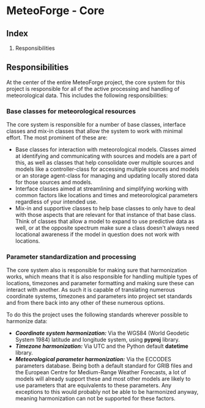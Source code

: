 # MeteoForge - Core

## Index

1. Responsibilities

## Responsibilities

At the center of the entire MeteoForge project, the core system for this project is responsible for all of the active
processing and handling of meteorological data. This includes the following responsibilities:

### Base classes for meteorological resources

The core system is responsible for a number of base classes, interface classes and mix-in classes that allow the system
to work with minimal effort. The most prominent of these are:

- Base classes for interaction with meteorological models. Classes aimed at identifying and communicating with sources
  and models are a part of this, as well as classes that help consolidate over multiple sources and models like a
  controller-class for accessing multiple sources and models or an storage agent-class for managing and updating locally
  stored data for those sources and models.
- Interface classes aimed at streamlining and simplifying working with common factors like locations and times and
  meteorological parameters regardless of your intended use.
- Mix-in and supportive classes to help base classes to only have to deal with those aspects that are relevant for that
  instance of that base class.
  Think of classes that allow a model to expand to use predictive data as well, or at the opposite spectrum make sure a
  class doesn't always need locational awareness if the model in question does not work with locations.

### Parameter standardization and processing

The core system also is responsible for making sure that harmonization works, which means that it is also responsible
for handling multiple types of locations, timezones and parameter formatting and making sure these can interact with
another. As such it is capable of translating numerous coordinate systems, timezones and parameters into project set
standards and from there back into any other of these numerous options.

To do this the project uses the following standards wherever possible to harmonize data:

- ***Coordinate system harmonization:***
  Via the WGS84 (World Geodetic System 1984) latitude and longitude system, using **pyproj** library.
- ***Timezone harmonization:***
  Via UTC and the Python default **datetime** library.
- ***Meteorological parameter harmonization:***
  Via the ECCODES parameters database. Being both a default standard for GRIB files and the European Centre for
  Medium-Range Weather Forecasts, a lot of models will already support these and most other models are likely to use
  parameters that are equivalents to these parameters.
  Any exceptions to this would probably not be able to be harmonized anyway, meaning harmonization can not be supported
  for these factors.
